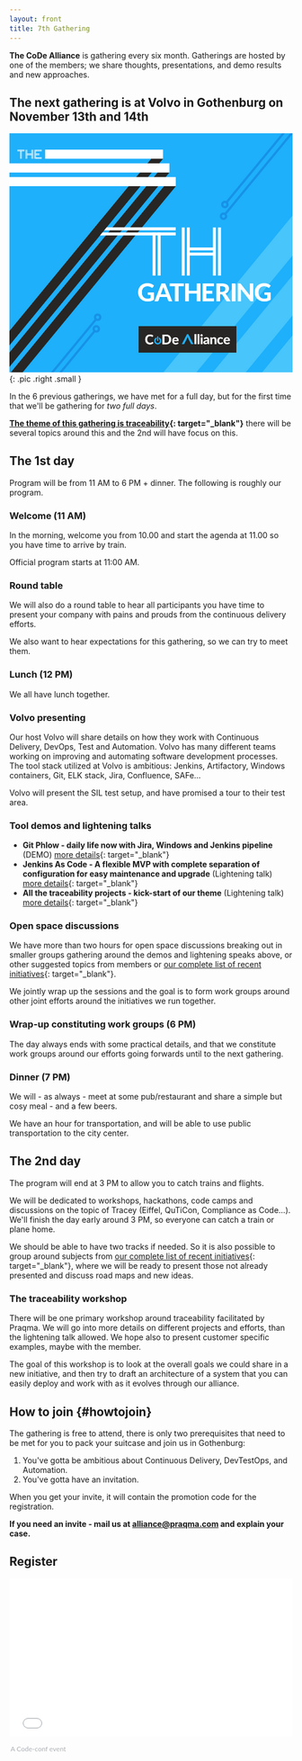 ```yaml
---
layout: front
title: 7th Gathering
---
```


**The CoDe Alliance** is gathering every six month. Gatherings are hosted by one of the members; we share thoughts, presentations, and demo results and new approaches.

## The next gathering is at Volvo in Gothenburg on November 13th and 14th

![Alliance Chat](/images/7th-gathering-v3.jpg){: .pic .right .small }

In the 6 previous gatherings, we have met for a full day, but for the first time that we'll be gathering for _two full days_.

**[The theme of this gathering is traceability]({{site.url}}/initiatives/#traceability){: target="\_blank"}** there will be several topics around this and the 2nd will have focus on this.

## The 1st day

 Program will be from 11 AM to 6 PM + dinner. The following is roughly our program.

### Welcome (11 AM)

In the morning, welcome you from 10.00 and start the agenda at 11.00 so you have time to arrive by train.

Official program starts at 11:00 AM.

### Round table

We will also do a round table to hear all participants you have time to present your company with pains and prouds from the continuous delivery efforts.

We also want to hear expectations for this gathering, so we can try to meet them.

### Lunch (12 PM)

We all have lunch together.

### Volvo presenting

Our host Volvo will share details on how they work with Continuous Delivery, DevOps, Test and Automation. Volvo has many different teams working on improving and automating software development processes. The tool stack utilized at Volvo is ambitious: Jenkins, Artifactory, Windows containers, Git, ELK stack, Jira, Confluence, SAFe...

Volvo will present the SIL test setup, and have promised a tour to their test area.

### Tool demos and lightening talks

* **Git Phlow - daily life now with Jira, Windows and Jenkins pipeline** (DEMO) [more details]({{site.url}}/initiatives/#gitphlow){: target="\_blank"}
* **Jenkins As Code - A flexible MVP with complete separation of configuration for easy maintenance and upgrade** (Lightening talk) [more details]({{site.url}}/initiatives/#jac){: target="\_blank"}
* **All the traceability projects - kick-start of our theme** (Lightening talk) [more details]({{site.url}}/initiatives/#traceability){: target="\_blank"}

### Open space discussions

We have more than two hours for open space discussions breaking out in smaller groups gathering around the demos and lightening speaks above, or other suggested topics from members or  [our complete list of recent initiatives]({{site.url}}/initiatives/){: target="\_blank"}.

We jointly wrap up the sessions and the goal is to form work groups around other joint efforts around the initiatives we run together.

### Wrap-up constituting work groups (6 PM)

The day always ends with some practical details, and that we constitute work groups around our efforts going forwards until to the next gathering.

### Dinner (7 PM)

We will - as always - meet at some pub/restaurant and share a simple but cosy meal - and a few beers.

We have an hour for transportation, and will be able to use public transportation to the city center.

## The 2nd day

The program will end at 3 PM to allow you to catch trains and flights.

We will be dedicated to workshops, hackathons, code camps and discussions on the topic of Tracey (Eiffel, QuTiCon, Compliance as Code…). We'll finish the day early around 3 PM, so everyone can catch a train or plane home.

We should be able to have two tracks if needed. So it is also possible to group around subjects from [our complete list of recent initiatives]({{site.url}}/initiatives/){: target="\_blank"}, where we will be ready to present those not already presented and discuss road maps and new ideas.

### The traceability workshop

There will be one primary workshop around traceability facilitated by Praqma. We will go into more details on different projects and efforts, than the lightening talk allowed.
We hope also to present customer specific examples, maybe with the member.

The goal of this workshop is to look at the overall goals we could share in a new initiative, and then try to draft an architecture of a system that you can easily deploy and work with as it evolves through our alliance.


## How to join {#howtojoin}

The gathering is free to attend, there is only two prerequisites that need to be met for you to pack your suitcase and join us in Gothenburg:

1. You've gotta be ambitious about Continuous Delivery, DevTestOps, and Automation.
2. You've gotta have an invitation.

When you get your invite, it will contain the promotion code for the registration.

**If you need an invite - mail us at [alliance@praqma.com](mailto:alliance@praqma.com) and explain your case.**

## Register

<div style="width:100%; text-align:left;"><iframe src="//eventbrite.co.uk/tickets-external?eid=37122456266&ref=etckt" frameborder="0" height="280" width="100%" vspace="0" hspace="0" marginheight="5" marginwidth="5" scrolling="auto" allowtransparency="true"></iframe><div style="font-family: 'Lato', Helvetica, Arial; font-size:12px; padding:10px 0 5px; margin:2px; width:100%; text-align:left;" ><a class="powered-by-eb" style="color: #ADB0B6; text-decoration: none;" target="_blank" href="http://www.code-conf.com/code-alliance-seven/">A Code-conf event</a></div></div>
